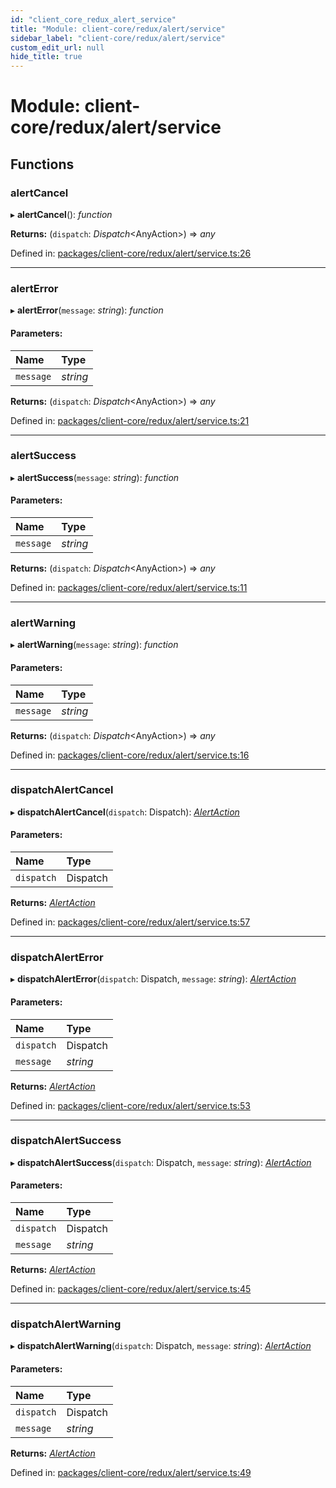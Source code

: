 ```yaml
---
id: "client_core_redux_alert_service"
title: "Module: client-core/redux/alert/service"
sidebar_label: "client-core/redux/alert/service"
custom_edit_url: null
hide_title: true
---
```


# Module: client-core/redux/alert/service

## Functions

### alertCancel

▸ **alertCancel**(): *function*

**Returns:** (`dispatch`: *Dispatch*<AnyAction\>) => *any*

Defined in: [packages/client-core/redux/alert/service.ts:26](https://github.com/xr3ngine/xr3ngine/blob/5c3dcaef1/packages/client-core/redux/alert/service.ts#L26)

___

### alertError

▸ **alertError**(`message`: *string*): *function*

#### Parameters:

Name | Type |
:------ | :------ |
`message` | *string* |

**Returns:** (`dispatch`: *Dispatch*<AnyAction\>) => *any*

Defined in: [packages/client-core/redux/alert/service.ts:21](https://github.com/xr3ngine/xr3ngine/blob/5c3dcaef1/packages/client-core/redux/alert/service.ts#L21)

___

### alertSuccess

▸ **alertSuccess**(`message`: *string*): *function*

#### Parameters:

Name | Type |
:------ | :------ |
`message` | *string* |

**Returns:** (`dispatch`: *Dispatch*<AnyAction\>) => *any*

Defined in: [packages/client-core/redux/alert/service.ts:11](https://github.com/xr3ngine/xr3ngine/blob/5c3dcaef1/packages/client-core/redux/alert/service.ts#L11)

___

### alertWarning

▸ **alertWarning**(`message`: *string*): *function*

#### Parameters:

Name | Type |
:------ | :------ |
`message` | *string* |

**Returns:** (`dispatch`: *Dispatch*<AnyAction\>) => *any*

Defined in: [packages/client-core/redux/alert/service.ts:16](https://github.com/xr3ngine/xr3ngine/blob/5c3dcaef1/packages/client-core/redux/alert/service.ts#L16)

___

### dispatchAlertCancel

▸ **dispatchAlertCancel**(`dispatch`: Dispatch): [*AlertAction*](../interfaces/client_core_redux_alert_actions.alertaction.md)

#### Parameters:

Name | Type |
:------ | :------ |
`dispatch` | Dispatch |

**Returns:** [*AlertAction*](../interfaces/client_core_redux_alert_actions.alertaction.md)

Defined in: [packages/client-core/redux/alert/service.ts:57](https://github.com/xr3ngine/xr3ngine/blob/5c3dcaef1/packages/client-core/redux/alert/service.ts#L57)

___

### dispatchAlertError

▸ **dispatchAlertError**(`dispatch`: Dispatch, `message`: *string*): [*AlertAction*](../interfaces/client_core_redux_alert_actions.alertaction.md)

#### Parameters:

Name | Type |
:------ | :------ |
`dispatch` | Dispatch |
`message` | *string* |

**Returns:** [*AlertAction*](../interfaces/client_core_redux_alert_actions.alertaction.md)

Defined in: [packages/client-core/redux/alert/service.ts:53](https://github.com/xr3ngine/xr3ngine/blob/5c3dcaef1/packages/client-core/redux/alert/service.ts#L53)

___

### dispatchAlertSuccess

▸ **dispatchAlertSuccess**(`dispatch`: Dispatch, `message`: *string*): [*AlertAction*](../interfaces/client_core_redux_alert_actions.alertaction.md)

#### Parameters:

Name | Type |
:------ | :------ |
`dispatch` | Dispatch |
`message` | *string* |

**Returns:** [*AlertAction*](../interfaces/client_core_redux_alert_actions.alertaction.md)

Defined in: [packages/client-core/redux/alert/service.ts:45](https://github.com/xr3ngine/xr3ngine/blob/5c3dcaef1/packages/client-core/redux/alert/service.ts#L45)

___

### dispatchAlertWarning

▸ **dispatchAlertWarning**(`dispatch`: Dispatch, `message`: *string*): [*AlertAction*](../interfaces/client_core_redux_alert_actions.alertaction.md)

#### Parameters:

Name | Type |
:------ | :------ |
`dispatch` | Dispatch |
`message` | *string* |

**Returns:** [*AlertAction*](../interfaces/client_core_redux_alert_actions.alertaction.md)

Defined in: [packages/client-core/redux/alert/service.ts:49](https://github.com/xr3ngine/xr3ngine/blob/5c3dcaef1/packages/client-core/redux/alert/service.ts#L49)
